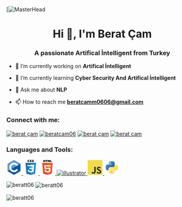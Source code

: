 [![MasterHead](https://www.unite.ai/wp-content/uploads/2022/11/ai-video-generators-1000x600.png)
<h1 align="center">Hi 👋, I'm Berat Çam</h1>
<h3 align="center">A passionate Artifical İntelligent from Turkey</h3>

- 🔭 I’m currently working on **Artifical İntelligent**

- 🌱 I’m currently learning **Cyber Security And Artifical İntelligent**

- 💬 Ask me about **NLP**

- 📫 How to reach me **beratcamm0606@gmail.com**

<h3 align="left">Connect with me:</h3>
<p align="left">
<a href="https://linkedin.com/in/berat çam" target="blank"><img align="center" src="https://raw.githubusercontent.com/rahuldkjain/github-profile-readme-generator/master/src/images/icons/Social/linked-in-alt.svg" alt="berat çam" height="30" width="40" /></a>
<a href="https://instagram.com/beratcam06" target="blank"><img align="center" src="https://raw.githubusercontent.com/rahuldkjain/github-profile-readme-generator/master/src/images/icons/Social/instagram.svg" alt="beratcam06" height="30" width="40" /></a>
<a href="https://www.youtube.com/c/berat çam" target="blank"><img align="center" src="https://raw.githubusercontent.com/rahuldkjain/github-profile-readme-generator/master/src/images/icons/Social/youtube.svg" alt="berat çam" height="30" width="40" /></a>
<a href="https://www.hackerrank.com/berat cam" target="blank"><img align="center" src="https://raw.githubusercontent.com/rahuldkjain/github-profile-readme-generator/master/src/images/icons/Social/hackerrank.svg" alt="berat cam" height="30" width="40" /></a>
</p>

<h3 align="left">Languages and Tools:</h3>
<p align="left"> <a href="https://www.cprogramming.com/" target="_blank" rel="noreferrer"> <img src="https://raw.githubusercontent.com/devicons/devicon/master/icons/c/c-original.svg" alt="c" width="40" height="40"/> </a> <a href="https://www.w3schools.com/css/" target="_blank" rel="noreferrer"> <img src="https://raw.githubusercontent.com/devicons/devicon/master/icons/css3/css3-original-wordmark.svg" alt="css3" width="40" height="40"/> </a> <a href="https://www.w3.org/html/" target="_blank" rel="noreferrer"> <img src="https://raw.githubusercontent.com/devicons/devicon/master/icons/html5/html5-original-wordmark.svg" alt="html5" width="40" height="40"/> </a> <a href="https://www.adobe.com/in/products/illustrator.html" target="_blank" rel="noreferrer"> <img src="https://www.vectorlogo.zone/logos/adobe_illustrator/adobe_illustrator-icon.svg" alt="illustrator" width="40" height="40"/> </a> <a href="https://developer.mozilla.org/en-US/docs/Web/JavaScript" target="_blank" rel="noreferrer"> <img src="https://raw.githubusercontent.com/devicons/devicon/master/icons/javascript/javascript-original.svg" alt="javascript" width="40" height="40"/> </a> <a href="https://www.python.org" target="_blank" rel="noreferrer"> <img src="https://raw.githubusercontent.com/devicons/devicon/master/icons/python/python-original.svg" alt="python" width="40" height="40"/> </a> </p>

<p><img align="left" src="https://github-readme-stats.vercel.app/api/top-langs?username=beratt06&show_icons=true&locale=en&layout=compact" alt="beratt06" /></p>

<p>&nbsp;<img align="center" src="https://github-readme-stats.vercel.app/api?username=beratt06&show_icons=true&locale=en" alt="beratt06" /></p>

<p><img align="center" src="https://github-readme-streak-stats.herokuapp.com/?user=beratt06&" alt="beratt06" /></p>
